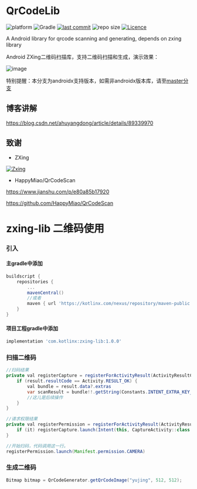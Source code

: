 # QrCodeLib

![platform](https://img.shields.io/badge/platform-Android-lightgrey.svg)
![Gradle](https://img.shields.io/badge/Gradle-4.10.1-brightgreen.svg)
[![last commit](https://img.shields.io/github/last-commit/ahuyangdong/QrCodeLib.svg)](https://github.com/ahuyangdong/QrCodeLib/commits/master)
![repo size](https://img.shields.io/github/repo-size/ahuyangdong/QrCodeLib.svg)
[![Licence](https://img.shields.io/github/license/ahuyangdong/QrCodeLib.svg)](https://github.com/ahuyangdong/QrCodeLib/blob/master/LICENSE)

A Android library for qrcode scanning and generating, depends on zxing library


Android ZXing二维码扫描库，支持二维码扫描和生成，演示效果：

![image](https://github.com/ahuyangdong/QrCodeLib/blob/master/demo.gif)

特别提醒：本分支为androidx支持版本，如需非androidx版本库，请至[master分支](https://github.com/ahuyangdong/QrCodeLib/tree/master)

## 博客讲解
https://blog.csdn.net/ahuyangdong/article/details/89339970


## 致谢

- ZXing

[![Zxing](https://camo.githubusercontent.com/cd92fcc87ebc531c60edc667da4a77b90c004ff0/68747470733a2f2f7261772e6769746875622e636f6d2f77696b692f7a78696e672f7a78696e672f7a78696e672d6c6f676f2e706e67)](https://github.com/zxing/zxing)

- HappyMiao/QrCodeScan

https://www.jianshu.com/p/e80a85b17920

https://github.com/HappyMiao/QrCodeScan


# zxing-lib 二维码使用

### 引入
#### 主gradle中添加
```gradle
buildscript {
    repositories {
        ...
        mavenCentral()
        //或者
        maven { url 'https://kotlinx.com/nexus/repository/maven-public' }
    }
}
```
#### 项目工程gradle中添加
```gradle
implementation 'com.kotlinx:zxing-lib:1.0.0'
```


### 扫描二维码
```java
//扫码结果
private val registerCapture = registerForActivityResult(ActivityResultContracts.StartActivityForResult()) { result ->
    if (result.resultCode == Activity.RESULT_OK) {
        val bundle = result.data?.extras
        var scanResult = bundle!!.getString(Constants.INTENT_EXTRA_KEY_QR_SCAN)
        //这儿是后续操作
    }
}

//请求权限结果
private val registerPermission = registerForActivityResult(ActivityResultContracts.RequestPermission()) {
    if (it) registerCapture.launch(Intent(this, CaptureActivity::class.java))
}

//开始扫码，代码调用这一行。
registerPermission.launch(Manifest.permission.CAMERA)

```


### 生成二维码
```java
Bitmap bitmap = QrCodeGenerator.getQrCodeImage("yujing", 512, 512);
```